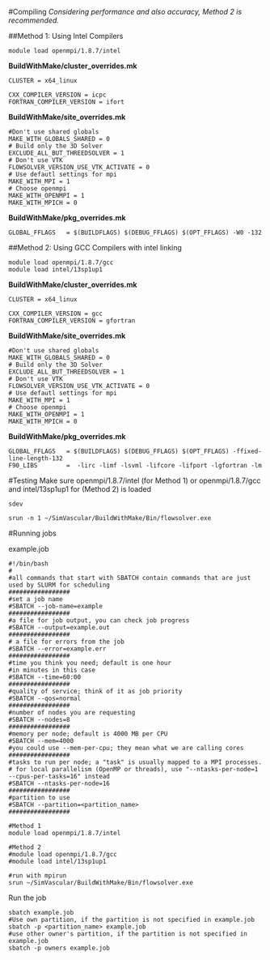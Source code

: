 #Compiling
*Considering performance and also accuracy, Method 2 is recommended.*

##Method 1: Using Intel Compilers

~~~
module load openmpi/1.8.7/intel
~~~

**BuildWithMake/cluster_overrides.mk**
~~~
CLUSTER = x64_linux

CXX_COMPILER_VERSION = icpc
FORTRAN_COMPILER_VERSION = ifort
~~~

**BuildWithMake/site_overrides.mk**
~~~
#Don't use shared globals
MAKE_WITH_GLOBALS_SHARED = 0
# Build only the 3D Solver
EXCLUDE_ALL_BUT_THREEDSOLVER = 1
# Don't use VTK
FLOWSOLVER_VERSION_USE_VTK_ACTIVATE = 0
# Use defautl settings for mpi
MAKE_WITH_MPI = 1
# Choose openmpi
MAKE_WITH_OPENMPI = 1
MAKE_WITH_MPICH = 0
~~~

**BuildWithMake/pkg_overrides.mk**
~~~
GLOBAL_FFLAGS   = $(BUILDFLAGS) $(DEBUG_FFLAGS) $(OPT_FFLAGS) -W0 -132
~~~

##Method 2: Using GCC Compilers with  intel linking

~~~
module load openmpi/1.8.7/gcc
module load intel/13sp1up1
~~~

**BuildWithMake/cluster_overrides.mk**
~~~
CLUSTER = x64_linux

CXX_COMPILER_VERSION = gcc
FORTRAN_COMPILER_VERSION = gfortran
~~~

**BuildWithMake/site_overrides.mk**
~~~
#Don't use shared globals
MAKE_WITH_GLOBALS_SHARED = 0
# Build only the 3D Solver
EXCLUDE_ALL_BUT_THREEDSOLVER = 1
# Don't use VTK
FLOWSOLVER_VERSION_USE_VTK_ACTIVATE = 0
# Use defautl settings for mpi
MAKE_WITH_MPI = 1
# Choose openmpi
MAKE_WITH_OPENMPI = 1
MAKE_WITH_MPICH = 0
~~~

**BuildWithMake/pkg_overrides.mk**
~~~
GLOBAL_FFLAGS   = $(BUILDFLAGS) $(DEBUG_FFLAGS) $(OPT_FFLAGS) -ffixed-line-length-132
F90_LIBS        =  -lirc -limf -lsvml -lifcore -lifport -lgfortran -lm
~~~

#Testing
Make sure openmpi/1.8.7/intel (for Method 1) or openmpi/1.8.7/gcc and intel/13sp1up1 for (Method 2) is loaded

~~~
sdev
~~~

~~~
srun -n 1 ~/SimVascular/BuildWithMake/Bin/flowsolver.exe
~~~

#Running jobs

example.job
~~~
#!/bin/bash
#
#all commands that start with SBATCH contain commands that are just used by SLURM for scheduling
#################
#set a job name
#SBATCH --job-name=example
#################
#a file for job output, you can check job progress
#SBATCH --output=example.out
#################
# a file for errors from the job
#SBATCH --error=example.err
#################
#time you think you need; default is one hour
#in minutes in this case
#SBATCH --time=60:00
#################
#quality of service; think of it as job priority
#SBATCH --qos=normal
#################
#number of nodes you are requesting
#SBATCH --nodes=8
#################
#memory per node; default is 4000 MB per CPU
#SBATCH --mem=4000
#you could use --mem-per-cpu; they mean what we are calling cores
#################
#tasks to run per node; a "task" is usually mapped to a MPI processes.
# for local parallelism (OpenMP or threads), use "--ntasks-per-node=1 --cpus-per-tasks=16" instead
#SBATCH --ntasks-per-node=16
#################
#partition to use
#SBATCH --partition=<partition_name>
#################

#Method 1
module load openmpi/1.8.7/intel

#Method 2
#module load openmpi/1.8.7/gcc
#module load intel/13sp1up1

#run with mpirun
srun ~/SimVascular/BuildWithMake/Bin/flowsolver.exe
~~~

Run the job
~~~
sbatch example.job
#Use own partition, if the partition is not specified in example.job
sbatch -p <partition_name> example.job
#use other owner's partition, if the partition is not specified in example.job
sbatch -p owners example.job
~~~


